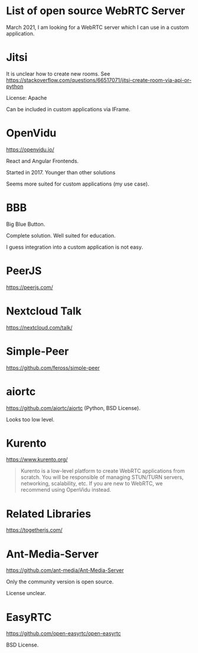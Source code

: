 # List of open source WebRTC Server

March 2021, I am looking for a WebRTC server which I can use in a custom application.

# Jitsi

It is unclear how to create new rooms. See https://stackoverflow.com/questions/66517071/jitsi-create-room-via-api-or-python

License: Apache

Can be included in custom applications via IFrame.

# OpenVidu

https://openvidu.io/

React and Angular Frontends.

Started in 2017. Younger than other solutions

Seems more suited for custom applications (my use case).

# BBB

Big Blue Button.

Complete solution. Well suited for education.

I guess integration into a custom application is not easy.

# PeerJS

https://peerjs.com/

# Nextcloud Talk

https://nextcloud.com/talk/

# Simple-Peer

https://github.com/feross/simple-peer



# aiortc

https://github.com/aiortc/aiortc (Python, BSD License).

Looks too low level.

# Kurento

https://www.kurento.org/

> Kurento is a low-level platform to create WebRTC applications from scratch. You will be responsible of managing STUN/TURN servers, networking, scalability, etc. If you are new to WebRTC, we recommend using OpenVidu instead.

# Related Libraries

https://togetherjs.com/

# Ant-Media-Server

https://github.com/ant-media/Ant-Media-Server

Only the community version is open source.

License unclear.

# EasyRTC

https://github.com/open-easyrtc/open-easyrtc

BSD License.
